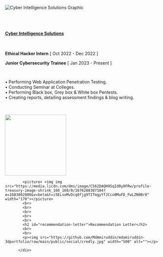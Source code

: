 <div class="section-detail-wrapper">
            <p><img src="https://media.licdn.com/dms/image/C4D0BAQHRrdtx0zZ4VQ/company-logo_100_100/0/1660064387614?e=2147483647&amp;v=beta&amp;t=saO3MpAFB1eCulaEOsll2EuDA2ziohWuANz1HJcvPaI" alt="Cyber Intelligence Solutions Graphic"></p>
            <br>
            <br>
            <h4 id="-cyber-intelligence-solutions-https-www-linkedin-com-company-official-cis-trk-public_profile_experience-item_profile-section-card_subtitle-click-"><a href="https://cyberintelligencesolution.com">Cyber Intelligence Solutions</a></h4>
            <br>
            <p><strong>Ethical Hacker Intern</strong> [ Oct 2022  -  Dec 2022 ]</p>
            <p>  <strong>Junior Cybersecurity Trainee</strong> [ Jan 2023 - Present ]</p>
            <br>
            <p>• Performing Web Application Penetration Testing.<br>• Conducting Seminar at Colleges.<br>• Performing Black box, Grey box &amp; White box Pentests.<br>• Creating reports, detailing assessment findings &amp; blog writing.</p>
            <br>
            <br>
            <picture> <img img src="https://media.licdn.com/dms/image/D5622AQHxeijgQwXRlA/feedshare-shrink_800/0/1680503845504?e=1684972800&v=beta&t=0eWuE7XO-sy3b_WyWphDPJpo1GEsve87Cs8U6UTui2w" width="200"></picture>

            <picture> <img img src="https://media.licdn.com/dms/image/C562DAQH95qId0yOFRw/profile-treasury-image-shrink_160_160/0/1676288307104?e=1683892800&v=beta&t=i5ELsoMvDcq0fjg9TITmgyYfJCco0MuFD_FwLZN0Br0" width="170"></picture>
            <br>
            <br>
            <br>
            <br>
            <br>
            <h2 id="recommendation-letter">Recommendation Letter</h2>
            <br>
            <br>
            <p><img src="https://github.com/MdAmiruddin/mdamiruddin-3dportfolio/raw/main/public/social/credly.jpg" width="500" alt=""></p>

          </div>